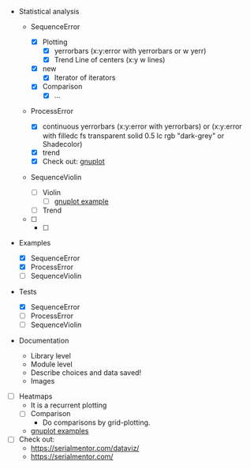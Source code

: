 - Statistical analysis

  - SequenceError

    - [x] Plotting 
      - [x] yerrorbars (x:y:error with yerrorbars or w yerr)
      - [x] Trend Line of centers (x:y w lines)
    - [x] new
      - [x] Iterator of iterators
    - [x] Comparison
      - [x] ... 

  - ProcessError

    - [x] continuous yerrorbars (x:y:error with yerrorbars) or (x:y:error with filledc fs transparent solid 0.5 lc rgb "dark-grey" or Shadecolor)
    - [x] trend 
    - [x] Check out: [gnuplot](http://gnuplot.sourceforge.net/demo_5.4/errorbars.html) 

  - SequenceViolin

    - [ ] Violin
      - [ ] [gnuplot example](http://gnuplot.sourceforge.net/demo_5.4/violinplot.html)
    - [ ] Trend

  - [ ] - [ ] 
- Examples
  - [x] SequenceError
  - [x] ProcessError
  - [ ] SequenceViolin
- Tests
  - [x] SequenceError
  - [ ] ProcessError
  - [ ] SequenceViolin
- Documentation
  - Library level
  - Module level
  - Describe choices and data saved!
  - Images
- [ ] Heatmaps
  - It is a recurrent plotting
  - [ ] Comparison
    - Do comparisons by grid-plotting.
  - [gnuplot examples](http://gnuplot.sourceforge.net/demo_5.4/heatmaps.html)
- [ ] Check out: 
  - https://serialmentor.com/dataviz/
  - https://serialmentor.com/